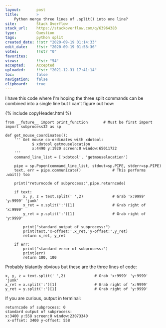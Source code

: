 ```yaml
---
layout:       post
title:        >
    Python merge three lines of .split() into one line?
site:         Stack Overflow
stack_url:    https://stackoverflow.com/q/63964383
type:         Question
tags:         python split
created_date: !!str "2020-09-19 01:14:33"
edit_date:    !!str "2020-09-19 01:58:36"
votes:        !!str "0"
favorites:    
views:        !!str "54"
accepted:     Accepted
uploaded:     !!str "2021-12-31 17:41:14"
toc:          false
navigation:   false
clipboard:    true
---
```


I have this code where I'm hoping the three split commands can be combined into a single line but I can't figure out how:

{% include copyHeader.html %}
``` 
from __future__ import print_function       # Must be first import
import subprocess32 as sp

def get_mouse_coordinates():
    ''' Get mouse co-ordinates with xdotool:
            $ xdotool getmouselocation
            x:4490 y:1920 screen:0 window:65011722
    '''
    command_line_list = ['xdotool', 'getmouselocation']

    pipe = sp.Popen(command_line_list, stdout=sp.PIPE, stderr=sp.PIPE)
    text, err = pipe.communicate()              # This performs .wait() too

    print("returncode of subprocess:",pipe.returncode)

    if text:
        x, y, z = text.split(' ',2)             # Grab 'x:9999' 'y:9999' 'junk'
        x_ret = x.split(':')[1]                 # Grab right of 'x:9999'
        y_ret = y.split(':')[1]                 # Grab right of 'y:9999'

        print("standard output of subprocess:")
        print(text,'x-offset:',x_ret,'y-offset:',y_ret)
        return x_ret, y_ret

    if err:
        print("standard error of subprocess:")
        print(err)
        return 100, 100
```

Probably blatantly obvious but these are the three lines of code:

``` 
x, y, z = text.split(' ',2)             # Grab 'x:9999' 'y:9999' 'junk'
x_ret = x.split(':')[1]                 # Grab right of 'x:9999'
y_ret = y.split(':')[1]                 # Grab right of 'y:9999'
```

If you are curious, output in terminal:

``` 
returncode of subprocess: 0
standard output of subprocess:
x:3400 y:558 screen:0 window:23073340
 x-offset: 3400 y-offset: 558
```
